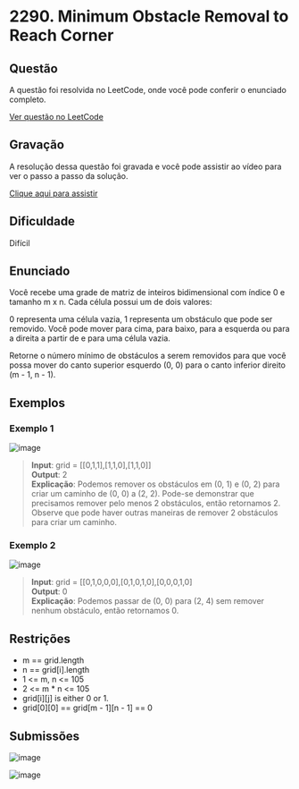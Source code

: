 # 2290. Minimum Obstacle Removal to Reach Corner

## Questão

A questão foi resolvida no LeetCode, onde você pode conferir o enunciado completo.

[Ver questão no LeetCode](https://leetcode.com/problems/minimum-obstacle-removal-to-reach-corner/description/?envType=problem-list-v2&envId=2cthq20h)  

## Gravação

A resolução dessa questão foi gravada e você pode assistir ao vídeo para ver o passo a passo da solução.

[Clique aqui para assistir]()

## Dificuldade

Difícil

## Enunciado

Você recebe uma grade de matriz de inteiros bidimensional com índice 0 e tamanho m x n. Cada célula possui um de dois valores:

0 representa uma célula vazia,
1 representa um obstáculo que pode ser removido.
Você pode mover para cima, para baixo, para a esquerda ou para a direita a partir de e para uma célula vazia.

Retorne o número mínimo de obstáculos a serem removidos para que você possa mover do canto superior esquerdo (0, 0) para o canto inferior direito (m - 1, n - 1).

## Exemplos

### Exemplo 1

![image](https://github.com/user-attachments/assets/3348a823-a412-44e7-b294-84a165dbacf7)

>**Input**: grid = [[0,1,1],[1,1,0],[1,1,0]]<br>
>**Output**: 2<br>
>**Explicação**: Podemos remover os obstáculos em (0, 1) e (0, 2) para criar um caminho de (0, 0) a (2, 2).
Pode-se demonstrar que precisamos remover pelo menos 2 obstáculos, então retornamos 2.
Observe que pode haver outras maneiras de remover 2 obstáculos para criar um caminho.

### Exemplo 2

![image](https://github.com/user-attachments/assets/0fa07aaa-1d84-4de8-8c31-c7654d6be384)

>**Input**: grid = [[0,1,0,0,0],[0,1,0,1,0],[0,0,0,1,0]<br>
>**Output**: 0<br>
>**Explicação**: Podemos passar de (0, 0) para (2, 4) sem remover nenhum obstáculo, então retornamos 0.

## Restrições

- m == grid.length
- n == grid[i].length
- 1 <= m, n <= 105
- 2 <= m * n <= 105
- grid[i][j] is either 0 or 1.
- grid[0][0] == grid[m - 1][n - 1] == 0

## Submissões

![image](https://github.com/user-attachments/assets/f2ee78c9-bed9-41d8-be37-d10f1d6b6ae0)

![image](https://github.com/user-attachments/assets/d4c04792-715a-4ced-8c32-de773f193d96)
